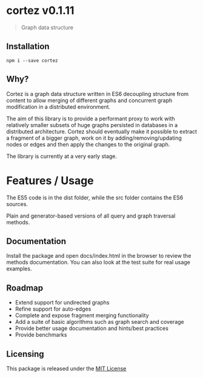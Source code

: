 # cortez v0.1.11
> Graph data structure



## Installation

	npm i --save cortez


## Why?

Cortez is a graph data structure written in ES6 decoupling structure from content to allow merging of different graphs and concurrent graph modification in a distributed environment.

The aim of this library is to provide a performant proxy to work with relatively smaller subsets of huge graphs persisted in databases in a distributed architecture. Cortez should eventually make it possible to extract a fragment of a bigger graph, work on it by adding/removing/updating nodes or edges and then apply the changes to the original graph.

The library is currently at a very early stage.



# Features / Usage

The ES5 code is in the dist folder, while the src folder contains the ES6 sources.

Plain and generator-based versions of all query and graph traversal methods.





## Documentation

Install the package and open docs/index.html in the browser to review the methods documentation. You can also look at the test suite for real usage examples.





## Roadmap

- Extend support for undirected graphs
- Refine support for auto-edges
- Complete and expose fragment merging functionality
- Add a suite of basic algorithms such as graph search and coverage
- Provide better usage documentation and hints/best practices
- Provide benchmarks




## Licensing

This package is released under the [MIT License](https://opensource.org/licenses/MIT)


